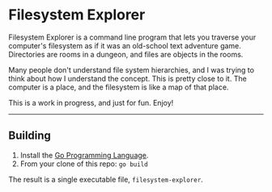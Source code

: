 # Filesystem Explorer

Filesystem Explorer is a command line program that lets you traverse your
computer's filesystem as if it was an old-school text adventure game.
Directories are rooms in a dungeon, and files are objects in the rooms.

Many people don't understand file system hierarchies, and I was trying to think
about how I understand the concept. This is pretty close to it. The computer is
a place, and the filesystem is like a map of that place.

This is a work in progress, and just for fun. Enjoy!

---

## Building

1. Install the [Go Programming Language](https://golang.org).
2. From your clone of this repo: `go build`

The result is a single executable file, `filesystem-explorer`.
